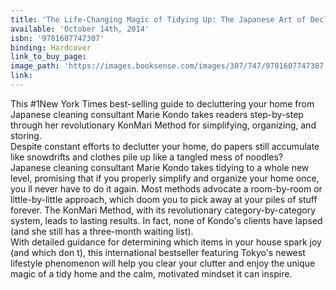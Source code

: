 ```yaml
---
title: 'The Life-Changing Magic of Tidying Up: The Japanese Art of Decluttering and Organizing'
available: 'October 14th, 2014'
isbn: '9781607747307'
binding: Hardcover
link_to_buy_page:
image_path: 'https://images.booksense.com/images/307/747/9781607747307.jpg'
link:
---
```



This #1New York Times best-selling guide to decluttering your home from Japanese cleaning consultant Marie Kondo takes readers step-by-step through her revolutionary KonMari Method for simplifying, organizing, and storing.&nbsp;
<br>Despite constant efforts to declutter your home, do papers still accumulate like snowdrifts and clothes pile up like a tangled mess of noodles?&nbsp;
<br>Japanese cleaning consultant Marie Kondo takes tidying to a whole new level, promising that if you properly simplify and organize your home once, you ll never have to do it again. Most methods advocate a room-by-room or little-by-little approach, which doom you to pick away at your piles of stuff forever. The KonMari Method, with its revolutionary category-by-category system, leads to lasting results. In fact, none of Kondo's clients have lapsed (and she still has a three-month waiting list).&nbsp;
<br>With detailed guidance for determining which items in your house spark joy (and which don t), this international bestseller featuring Tokyo's newest lifestyle phenomenon will help you clear your clutter and enjoy the unique magic of a tidy home and the calm, motivated mindset it can inspire.